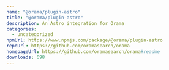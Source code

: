 ```yaml
---
name: "@orama/plugin-astro"
title: "@orama/plugin-astro"
description: An Astro integration for Orama
categories:
  - uncategorized
npmUrl: https://www.npmjs.com/package/@orama/plugin-astro
repoUrl: https://github.com/oramasearch/orama
homepageUrl: https://github.com/oramasearch/orama#readme
downloads: 698
---
```

